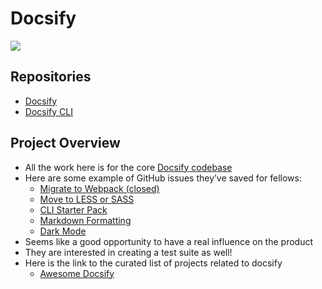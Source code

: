 # Docsify

![](https://i.imgur.com/h5qwfCU.png)

## Repositories

 - [Docsify](https://github.com/MLH-Fellowship/docsify)
 - [Docsify CLI](https://github.com/docsifyjs/docsify-cli)

## Project Overview

- All the work here is for the core [Docsify codebase](https://github.com/docsifyjs/docsify/)
- Here are some example of GitHub issues they’ve saved for fellows:
  - [Migrate to Webpack (closed)](https://github.com/docsifyjs/docsify/issues/1168)
  - [Move to LESS or SASS](https://github.com/docsifyjs/docsify/issues/1167)
  - [CLI Starter Pack](https://github.com/docsifyjs/docsify/issues/1169)
  - [Markdown Formatting](https://github.com/docsifyjs/docsify/issues/1166)
  - [Dark Mode](https://github.com/docsifyjs/docsify/issues/1092)
- Seems like a good opportunity to have a real influence on the product
- They are interested in creating a test suite as well!
- Here is the link to the curated list of projects related to docsify
  - [Awesome Docsify](https://github.com/docsifyjs/awesome-docsify/blob/master/README.md)
